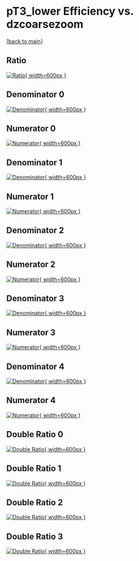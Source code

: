# pT3_lower Efficiency vs. dzcoarsezoom

[[back to main](./)]



## Ratio

[![Ratio](../mtv/var/pT3_lower_xtr_11_1_eff_dzcoarsezoom.png){ width=600px }](../mtv/var/pT3_lower_xtr_11_1_eff_dzcoarsezoom.pdf)

## Denominator 0

[![Denominator](../mtv/den/pT3_lower_xtr_11_1_eff_dzcoarsezoom_den0.png){ width=600px }](../mtv/den/pT3_lower_xtr_11_1_eff_dzcoarsezoom_den0.pdf)

## Numerator 0

[![Numerator](../mtv/num/pT3_lower_xtr_11_1_eff_dzcoarsezoom_num0.png){ width=600px }](../mtv/num/pT3_lower_xtr_11_1_eff_dzcoarsezoom_num0.pdf)

## Denominator 1

[![Denominator](../mtv/den/pT3_lower_xtr_11_1_eff_dzcoarsezoom_den1.png){ width=600px }](../mtv/den/pT3_lower_xtr_11_1_eff_dzcoarsezoom_den1.pdf)

## Numerator 1

[![Numerator](../mtv/num/pT3_lower_xtr_11_1_eff_dzcoarsezoom_num1.png){ width=600px }](../mtv/num/pT3_lower_xtr_11_1_eff_dzcoarsezoom_num1.pdf)

## Denominator 2

[![Denominator](../mtv/den/pT3_lower_xtr_11_1_eff_dzcoarsezoom_den2.png){ width=600px }](../mtv/den/pT3_lower_xtr_11_1_eff_dzcoarsezoom_den2.pdf)

## Numerator 2

[![Numerator](../mtv/num/pT3_lower_xtr_11_1_eff_dzcoarsezoom_num2.png){ width=600px }](../mtv/num/pT3_lower_xtr_11_1_eff_dzcoarsezoom_num2.pdf)

## Denominator 3

[![Denominator](../mtv/den/pT3_lower_xtr_11_1_eff_dzcoarsezoom_den3.png){ width=600px }](../mtv/den/pT3_lower_xtr_11_1_eff_dzcoarsezoom_den3.pdf)

## Numerator 3

[![Numerator](../mtv/num/pT3_lower_xtr_11_1_eff_dzcoarsezoom_num3.png){ width=600px }](../mtv/num/pT3_lower_xtr_11_1_eff_dzcoarsezoom_num3.pdf)

## Denominator 4

[![Denominator](../mtv/den/pT3_lower_xtr_11_1_eff_dzcoarsezoom_den4.png){ width=600px }](../mtv/den/pT3_lower_xtr_11_1_eff_dzcoarsezoom_den4.pdf)

## Numerator 4

[![Numerator](../mtv/num/pT3_lower_xtr_11_1_eff_dzcoarsezoom_num4.png){ width=600px }](../mtv/num/pT3_lower_xtr_11_1_eff_dzcoarsezoom_num4.pdf)

## Double Ratio 0

[![Double Ratio](../mtv/ratio/pT3_lower_xtr_11_1_eff_dzcoarsezoom_ratio0.png){ width=600px }](../mtv/ratio/pT3_lower_xtr_11_1_eff_dzcoarsezoom_ratio0.pdf)

## Double Ratio 1

[![Double Ratio](../mtv/ratio/pT3_lower_xtr_11_1_eff_dzcoarsezoom_ratio1.png){ width=600px }](../mtv/ratio/pT3_lower_xtr_11_1_eff_dzcoarsezoom_ratio1.pdf)

## Double Ratio 2

[![Double Ratio](../mtv/ratio/pT3_lower_xtr_11_1_eff_dzcoarsezoom_ratio2.png){ width=600px }](../mtv/ratio/pT3_lower_xtr_11_1_eff_dzcoarsezoom_ratio2.pdf)

## Double Ratio 3

[![Double Ratio](../mtv/ratio/pT3_lower_xtr_11_1_eff_dzcoarsezoom_ratio3.png){ width=600px }](../mtv/ratio/pT3_lower_xtr_11_1_eff_dzcoarsezoom_ratio3.pdf)

